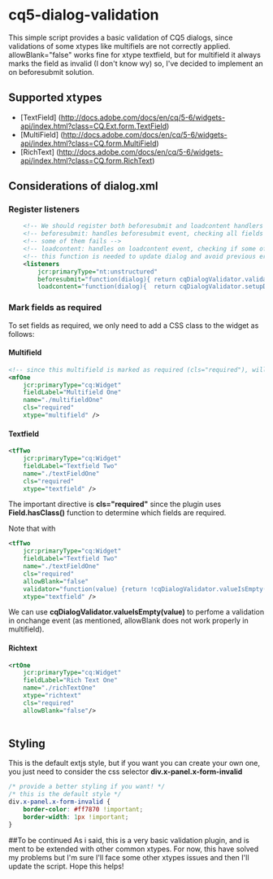 # cq5-dialog-validation
This simple script provides a basic validation of CQ5 dialogs, since validations of some xtypes like multifiels are not correctly applied.
allowBlank="false" works fine for xtype textfield, but for multifield it always marks the field as invalid (I don't know wy) so, I've decided to implement an on beforesubmit solution.

## Supported xtypes
*  [TextField] (http://docs.adobe.com/docs/en/cq/5-6/widgets-api/index.html?class=CQ.Ext.form.TextField)
*  [MultiField] (http://docs.adobe.com/docs/en/cq/5-6/widgets-api/index.html?class=CQ.form.MultiField)
*  [RichText] (http://docs.adobe.com/docs/en/cq/5-6/widgets-api/index.html?class=CQ.form.RichText)

## Considerations of dialog.xml
### Register listeners
```xml
	<!-- We should register both beforesubmit and loadcontent handlers -->
	<!-- beforesubmit: handles beforesubmit event, checking all fields marked as required and preventing default if -->
	<!-- some of them fails -->
	<!-- loadcontent: handles on loadcontent event, checking if some of the values is not valid and marking them as invalid -->
	<!-- this function is needed to update dialog and avoid previous error states -->
    <listeners 
    	jcr:primaryType="nt:unstructured"		
        beforesubmit="function(dialog){	return cqDialogValidator.validateDialog(dialog); }"
        loadcontent="function(dialog){	return cqDialogValidator.setupDialog(dialog); }"  />
```
### Mark fields as required
To set fields as required, we only need to add a CSS class to the widget as follows:
#### Multifield
```xml
<!-- since this multifield is marked as required (cls="required"), will be checked on beforesubmit -->
<mfOne 
    jcr:primaryType="cq:Widget" 
    fieldLabel="Multifield One"
    name="./multifieldOne"
    cls="required"
    xtype="multifield" />
```
#### Textfield
```xml
<tfTwo 
  	jcr:primaryType="cq:Widget" 
  	fieldLabel="Textfield Two"
  	name="./textFieldOne"
  	cls="required"
  	xtype="textfield" />	
```
The important directive is **cls="required"** since the plugin uses **Field.hasClass()** function to determine which fields are required.

Note that with 
```xml
<tfTwo 
  	jcr:primaryType="cq:Widget" 
  	fieldLabel="Textfield Two"
  	name="./textFieldOne"
  	cls="required"
  	allowBlank="false"
  	validator="function(value) {return !cqDialogValidator.valueIsEmpty(value); }"
  	xtype="textfield" />	
```
We can use **cqDialogValidator.valueIsEmpty(value)** to perfome a validation in onchange event (as mentioned, allowBlank does not work properly in multifield).

#### Richtext
```xml
<rtOne
	jcr:primaryType="cq:Widget"
	fieldLabel="Rich Text One"
	name="./richTextOne"
	xtype="richtext"
	cls="required"
	allowBlank="false"/>
							
```

## Styling
This is the default extjs style, but if you want you can create your own one, you just need to consider the css selector **div.x-panel.x-form-invalid**
```css
/* provide a better styling if you want! */
/* this is the default style */
div.x-panel.x-form-invalid {
	border-color: #ff7870 !important;
	border-width: 1px !important;
}
```
##To be continued
As i said, this is a very basic validation plugin, and is ment to be extended with other common xtypes. For now, this have solved my problems but I'm sure I'll face some other xtypes issues and then I'll update the script. Hope this helps!
